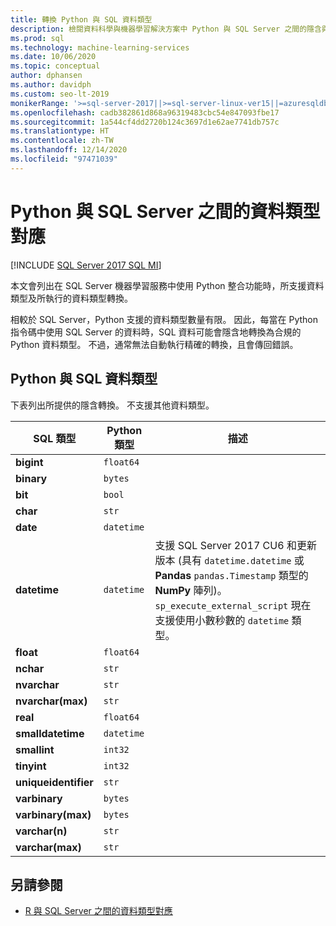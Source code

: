 ```yaml
---
title: 轉換 Python 與 SQL 資料類型
description: 檢閱資料科學與機器學習解決方案中 Python 與 SQL Server 之間的隱含與明確資料類型轉換。
ms.prod: sql
ms.technology: machine-learning-services
ms.date: 10/06/2020
ms.topic: conceptual
author: dphansen
ms.author: davidph
ms.custom: seo-lt-2019
monikerRange: '>=sql-server-2017||>=sql-server-linux-ver15||=azuresqldb-mi-current'
ms.openlocfilehash: cadb382861d868a96319483cbc54e847093fbe17
ms.sourcegitcommit: 1a544cf4dd2720b124c3697d1e62ae7741db757c
ms.translationtype: HT
ms.contentlocale: zh-TW
ms.lasthandoff: 12/14/2020
ms.locfileid: "97471039"
---
```

# <a name="data-type-mappings-between-python-and-sql-server"></a>Python 與 SQL Server 之間的資料類型對應
[!INCLUDE [SQL Server 2017 SQL MI](../../includes/applies-to-version/sqlserver2017-asdbmi.md)]

本文會列出在 SQL Server 機器學習服務中使用 Python 整合功能時，所支援資料類型及所執行的資料類型轉換。

相較於 SQL Server，Python 支援的資料類型數量有限。 因此，每當在 Python 指令碼中使用 SQL Server 的資料時，SQL 資料可能會隱含地轉換為合規的 Python 資料類型。 不過，通常無法自動執行精確的轉換，且會傳回錯誤。

## <a name="python-and-sql-data-types"></a>Python 與 SQL 資料類型

下表列出所提供的隱含轉換。 不支援其他資料類型。

| SQL 類型             | Python 類型 | 描述 |
|----------------------|-------------|-------------|
| **bigint**           | `float64`   |
| **binary**           | `bytes`     |
| **bit**              | `bool`      |
| **char**             | `str`       |
| **date**             | `datetime`  |
| **datetime**         |`datetime`   | 支援 SQL Server 2017 CU6 和更新版本 (具有 `datetime.datetime` 或 **Pandas** `pandas.Timestamp` 類型的 **NumPy** 陣列)。 `sp_execute_external_script` 現在支援使用小數秒數的 `datetime` 類型。|
| **float**            | `float64`   |
| **nchar**            | `str`       |
| **nvarchar**         | `str`       |
| **nvarchar(max)**    | `str`       |
| **real**             | `float64`   |
| **smalldatetime**    | `datetime`  |
| **smallint**         | `int32`     |
| **tinyint**          | `int32`     |
| **uniqueidentifier** | `str`       |
| **varbinary**        | `bytes`     |
| **varbinary(max)**   | `bytes`     |
| **varchar(n)**       | `str`       |
| **varchar(max)**     | `str`       |

## <a name="see-also"></a>另請參閱

+ [R 與 SQL Server 之間的資料類型對應](../r/r-libraries-and-data-types.md)
